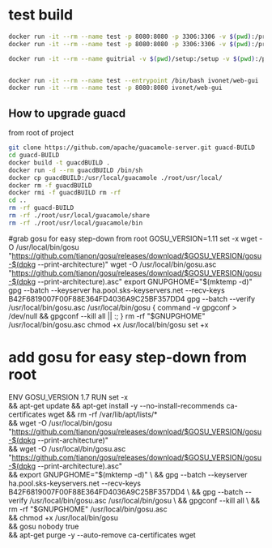 

# test build

```bash
docker run -it --rm --name test -p 8080:8080 -p 3306:3306 -v $(pwd):/project -e DISPLAY=:1 -e HEIGHT=1440 -e WIDTH=3440 -e GUACAMOLE_ADMIN_USERNAME=admin -e GUACAMOLE_ADMIN_PASSWORD=secret -e GUACAMOLE_USER_NAME=ivonet -e GUACAMOLE_USER_PASSWORD=secret -eivonet/web-gui-base
docker run -it --rm --name test -p 8080:8080 -p 3306:3306 -v $(pwd):/project -e DISPLAY=:1 ivonet/web-gui

docker run -it --rm --name guitrial -v $(pwd)/setup:/setup -v $(pwd):/project -e 8080:8080 -e 4822:4822 ivonet/ubuntu:18.04 /bin/bash


docker run -it --rm --name test --entrypoint /bin/bash ivonet/web-gui
docker run -it --rm --name test -p 8080:8080 ivonet/web-gui

```

## How to upgrade guacd

from root of project
```bash
git clone https://github.com/apache/guacamole-server.git guacd-BUILD
cd guacd-BUILD
docker build -t guacdBUILD .
docker run -d --rm guacdBUILD /bin/sh
docker cp guacdBUILD:/usr/local/guacamole ./root/usr/local/
docker rm -f guacdBUILD
docker rmi -f guacdBUILD rm -rf 
cd ..
rm -rf guacd-BUILD
rm -rf ./root/usr/local/guacamole/share
rm -rf ./root/usr/local/guacamole/bin
```



#grab gosu for easy step-down from root
GOSU_VERSION=1.11
set -x
wget -O /usr/local/bin/gosu "https://github.com/tianon/gosu/releases/download/$GOSU_VERSION/gosu-$(dpkg --print-architecture)"
wget -O /usr/local/bin/gosu.asc "https://github.com/tianon/gosu/releases/download/$GOSU_VERSION/gosu-$(dpkg --print-architecture).asc"
export GNUPGHOME="$(mktemp -d)"
gpg --batch --keyserver ha.pool.sks-keyservers.net --recv-keys B42F6819007F00F88E364FD4036A9C25BF357DD4
gpg --batch --verify /usr/local/bin/gosu.asc /usr/local/bin/gosu { command -v gpgconf > /dev/null && gpgconf --kill all || :; }
rm -rf "$GNUPGHOME" /usr/local/bin/gosu.asc
chmod +x /usr/local/bin/gosu
set +x


# add gosu for easy step-down from root
ENV GOSU_VERSION 1.7
RUN set -x \
	&& apt-get update && apt-get install -y --no-install-recommends ca-certificates wget && rm -rf /var/lib/apt/lists/* \
	&& wget -O /usr/local/bin/gosu "https://github.com/tianon/gosu/releases/download/$GOSU_VERSION/gosu-$(dpkg --print-architecture)" \
	&& wget -O /usr/local/bin/gosu.asc "https://github.com/tianon/gosu/releases/download/$GOSU_VERSION/gosu-$(dpkg --print-architecture).asc" \
	&& export GNUPGHOME="$(mktemp -d)" \
	&& gpg --batch --keyserver ha.pool.sks-keyservers.net --recv-keys B42F6819007F00F88E364FD4036A9C25BF357DD4 \
	&& gpg --batch --verify /usr/local/bin/gosu.asc /usr/local/bin/gosu \
	&& gpgconf --kill all \
	&& rm -rf "$GNUPGHOME" /usr/local/bin/gosu.asc \
	&& chmod +x /usr/local/bin/gosu \
	&& gosu nobody true \
	&& apt-get purge -y --auto-remove ca-certificates wget
